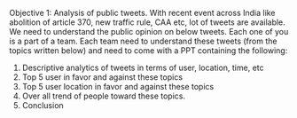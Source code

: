 Objective 1: Analysis of public tweets. With recent event across India like abolition of article 370, new 
traffic rule, CAA etc, lot of tweets are available. We need to understand the public opinion on below 
tweets. Each one of you is a part of a team. Each team need to understand these tweets (from the topics 
written below) and need to come with a PPT containing the following: 
1) Descriptive analytics of tweets in terms of user, location, time, etc
2) Top 5 user in favor and against these topics
3) Top 5 user location in favor and against these topics
4) Over all trend of people toward these topics.
5) Conclusion 
